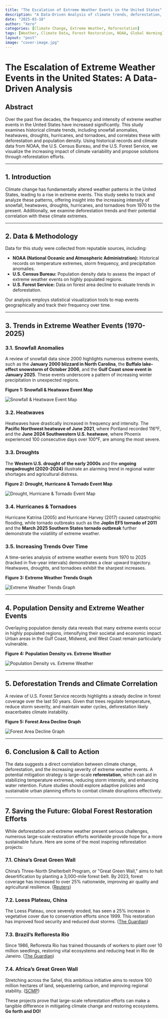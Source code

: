 ```yaml
---
title: "The Escalation of Extreme Weather Events in the United States"
description: "A Data-Driven Analysis of climate trends, deforestation, and the impact of reforestation efforts."
date: "2025-03-18"
author: "Xero"
categories: [Climate Change, Extreme Weather, Reforestation]
tags: [Weather, Climate Data, Forest Restoration, NOAA, Global Warming]
layout: "post"
image: "cover-image.jpg"
---
```


# The Escalation of Extreme Weather Events in the United States: A Data-Driven Analysis

## Abstract
Over the past five decades, the frequency and intensity of extreme weather events in the United States have increased significantly. This study examines historical climate trends, including snowfall anomalies, heatwaves, droughts, hurricanes, and tornadoes, and correlates these with deforestation and population density. Using historical records and climate data from NOAA, the U.S. Census Bureau, and the U.S. Forest Service, we visualize the increasing impact of climate variability and propose solutions through reforestation efforts.

---

## 1. Introduction
Climate change has fundamentally altered weather patterns in the United States, leading to a rise in extreme events. This study seeks to track and analyze these patterns, offering insight into the increasing intensity of snowfall, heatwaves, droughts, hurricanes, and tornadoes from 1970 to the present. Additionally, we examine deforestation trends and their potential correlation with these climate extremes.

---

## 2. Data & Methodology
Data for this study were collected from reputable sources, including:
- **NOAA (National Oceanic and Atmospheric Administration):** Historical records on temperature extremes, storm frequency, and precipitation anomalies.
- **U.S. Census Bureau:** Population density data to assess the impact of extreme weather events on highly populated regions.
- **U.S. Forest Service:** Data on forest area decline to evaluate trends in deforestation.

Our analysis employs statistical visualization tools to map events geographically and track their frequency over time.

---

## 3. Trends in Extreme Weather Events (1970-2025)

### 3.1. Snowfall Anomalies
A review of snowfall data since 2000 highlights numerous extreme events, such as the **January 2000 blizzard in North Carolina**, the **Buffalo lake-effect snowstorm of October 2006**, and the **Gulf Coast snow event in January 2025**. These events underscore a pattern of increasing winter precipitation in unexpected regions.

**Figure 1: Snowfall & Heatwave Event Map**

![Snowfall & Heatwave Event Map](Snowfall_Heatwave_Map.png)

### 3.2. Heatwaves
Heatwaves have drastically increased in frequency and intensity. The **Pacific Northwest heatwave of June 2021**, where Portland recorded 116°F, and the **June 2024 Southwestern U.S. heatwave**, where Phoenix experienced 100 consecutive days over 100°F, are among the most severe.

### 3.3. Droughts
The **Western U.S. drought of the early 2000s** and the **ongoing megadrought (2020-2024)** illustrate an alarming trend in regional water shortages and agricultural distress.

**Figure 2: Drought, Hurricane & Tornado Event Map**

![Drought, Hurricane & Tornado Event Map](Drought_Hurricane_Tornado_Map.png)

### 3.4. Hurricanes & Tornadoes
Hurricane Katrina (2005) and Hurricane Harvey (2017) caused catastrophic flooding, while tornado outbreaks such as the **Joplin EF5 tornado of 2011** and the **March 2025 Southern States tornado outbreak** further demonstrate the volatility of extreme weather.

### 3.5. Increasing Trends Over Time
A time-series analysis of extreme weather events from 1970 to 2025 (tracked in five-year intervals) demonstrates a clear upward trajectory. Heatwaves, droughts, and tornadoes exhibit the sharpest increases.

**Figure 3: Extreme Weather Trends Graph**

![Extreme Weather Trends Graph](Extreme_Weather_Trends.png)

---

## 4. Population Density and Extreme Weather Events
Overlaying population density data reveals that many extreme events occur in highly populated regions, intensifying their societal and economic impact. Urban areas in the Gulf Coast, Midwest, and West Coast remain particularly vulnerable.

**Figure 4: Population Density vs. Extreme Weather**

![Population Density vs. Extreme Weather](Population_Density_Weather.png)

---

## 5. Deforestation Trends and Climate Correlation
A review of U.S. Forest Service records highlights a steady decline in forest coverage over the last 50 years. Given that trees regulate temperature, reduce storm severity, and maintain water cycles, deforestation likely exacerbates climate instability.

**Figure 5: Forest Area Decline Graph**

![Forest Area Decline Graph](Forest_Area_Decline.png)

---

## 6. Conclusion & Call to Action
The data suggests a direct correlation between climate change, deforestation, and the increasing severity of extreme weather events. A potential mitigation strategy is large-scale **reforestation**, which can aid in stabilizing temperature extremes, reducing storm intensity, and enhancing water retention. Future studies should explore adaptive policies and sustainable urban planning efforts to combat climate disruptions effectively.

---

## 7. Saving the Future: Global Forest Restoration Efforts
While deforestation and extreme weather present serious challenges, numerous large-scale restoration efforts worldwide provide hope for a more sustainable future. Here are some of the most inspiring reforestation projects:

### 7.1. China’s Great Green Wall
China’s Three-North Shelterbelt Program, or "Great Green Wall," aims to halt desertification by planting a 3,000-mile forest belt. By 2023, forest coverage has increased to over 25% nationwide, improving air quality and agricultural resilience. ([Reuters](https://www.reuters.com/world/china/china-completes-3000-km-green-belt-around-its-biggest-desert-state-media-says-2024-11-29))

### 7.2. Loess Plateau, China
The Loess Plateau, once severely eroded, has seen a 25% increase in vegetative cover due to conservation efforts since 1999. This restoration has improved food security and reduced dust storms. ([The Guardian](https://www.theguardian.com/environment/2025/mar/14/how-china-led-way-water-soil-conservation))

### 7.3. Brazil’s Refloresta Rio
Since 1986, Refloresta Rio has trained thousands of workers to plant over 10 million seedlings, restoring vital ecosystems and reducing heat in Rio de Janeiro. ([The Guardian](https://www.theguardian.com/global-development/2024/oct/10/i-think-boy-im-a-part-of-all-this-how-local-heroes-reforested-rios-green-heart))

### 7.4. Africa’s Great Green Wall
Stretching across the Sahel, this ambitious initiative aims to restore 100 million hectares of land, sequestering carbon, and improving regional stability. ([SCMP](https://www.scmp.com/news/china/science/article/3302068/why-china-quietly-helping-africa-build-great-green-wall-across-sahara))

These projects prove that large-scale reforestation efforts can make a tangible difference in mitigating climate change and restoring ecosystems. **Go forth and DO!**
